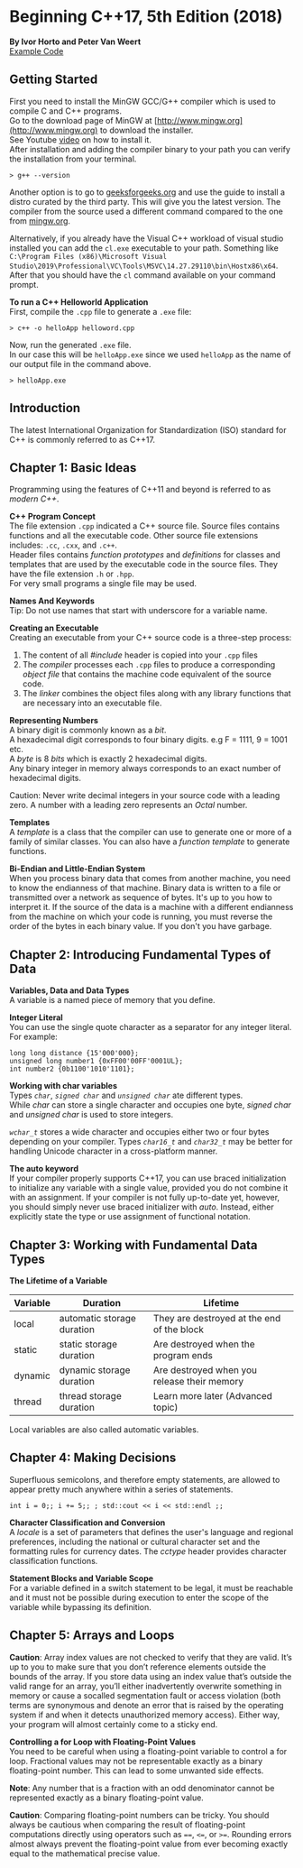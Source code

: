 # Beginning C++17, 5th Edition (2018)
__By Ivor Horto and Peter Van Weert__  
[Example Code](https://github.com/apress/beg-cplusplus17)

## Getting Started
First you need to install the MinGW GCC/G++ compiler which is used to compile C and C++ programs.  
Go to the download page of MinGW at [http://www.mingw.org](http://www.mingw.org) to download the installer.  
See Youtube [video](https://www.youtube.com/watch?v=sXW2VLrQ3Bs) on how to install it.  
After installation and adding the compiler binary to your path you can verify the installation from your terminal.  
```
> g++ --version
```  
Another option is to go to [geeksforgeeks.org](https://www.geeksforgeeks.org/complete-guide-to-install-c17-in-windows/) and use the guide to install a distro curated by the third party. This will give you the latest version. The compiler from the source used a different command compared to the one from [mingw.org](mingw.org).

Alternatively, if you already have the Visual C++ workload of visual studio installed you can add the `cl.exe` executable to your path. Something like `C:\Program Files (x86)\Microsoft Visual Studio\2019\Professional\VC\Tools\MSVC\14.27.29110\bin\Hostx86\x64`.  
After that you should have the `cl` command available on your command prompt.

__To run a  C++ Helloworld Application__  
First, compile the `.cpp` file to generate a `.exe` file:   
```
> c++ -o helloApp helloword.cpp
```
Now, run the generated `.exe` file.   
In our case this will be `helloApp.exe` since we used `helloApp` as the name of our output file in the command above.  
```
> helloApp.exe
```

## Introduction
The latest International Organization for Standardization (ISO) standard for C++ is commonly referred to as C++17.  

## Chapter 1: Basic Ideas
Programming using the features of C++11 and beyond is referred to as _modern C++_.

__C++ Program Concept__  
The file extension `.cpp` indicated a C++ source file. Source files contains functions and all the executable code. Other source file extensions includes: `.cc`, `.cxx`, and `.c++`.    
Header files contains _function prototypes_ and _definitions_ for classes and templates that are used by the executable code in the source files. They have the file extension `.h` or `.hpp`.  
For very small programs a single file may be used.  

__Names And Keywords__  
Tip: Do not use names that start with underscore for a variable name.

__Creating an Executable__  
Creating an executable from your C++ source code is a three-step process:
1. The content of all _#include_ header is copied into your `.cpp` files  
2. The _compiler_ processes each `.cpp` files to produce a corresponding _object file_ that contains the machine code equivalent of the source code.  
3. The _linker_ combines the object files along with any library functions that are necessary into an executable file.


__Representing Numbers__  
A binary digit is commonly known as a _bit_.  
A hexadecimal digit corresponds to four binary digits.  e.g F = 1111, 9 = 1001 etc.  
A _byte_ is 8 _bits_ which is exactly 2 hexadecimal digits.  
Any binary integer in memory always corresponds to an exact number of hexadecimal digits.  

Caution: Never write decimal integers in your source code with a leading zero. A number with a leading zero represents an _Octal_ number.  

__Templates__  
A _template_ is a class that the compiler can use to generate one or more of a family of similar classes. You can also have a _function template_ to generate functions.  

__Bi-Endian and Little-Endian System__  
When you process binary data that comes from another machine, you need to know the endianness of that machine. Binary data is written to a file or transmitted over a network as sequence of bytes.  It's up to you how to interpret it. If the source of the data is a machine with a different endianness from the machine on which your code is running, you must reverse the order of the bytes in each binary value. If you don't you have garbage.  

## Chapter 2:  Introducing Fundamental Types of Data
__Variables, Data and Data Types__  
A variable is a named piece of memory that you define.  

__Integer Literal__  
You can use the single quote character as a separator for any integer literal. For example:  
```
long long distance {15'000'000};
unsigned long number1 {0xFF00'00FF'0001UL};
int number2 {0b1100'1010'1101};
```  

__Working with char variables__  
Types _`char`_, _`signed char`_ and _`unsigned char`_ ate different types.  
While _char_ can store a single character and occupies one byte, _signed char_ and _unsigned char_ is used to store integers.  

_`wchar_t`_ stores a wide character and occupies either two or four bytes depending on your compiler. Types _`char16_t`_ and _`char32_t`_ may be better for handling Unicode character in a cross-platform manner.

__The auto keyword__   
If your compiler properly supports C++17, you can use braced initialization to initialize any variable with a single value, provided you do not combine it with an assignment. If your compiler is not fully up-to-date yet, however, you should simply never use braced initializer with _auto_. Instead, either explicitly state the type or use assignment of functional notation.


## Chapter 3: Working with Fundamental Data Types  
__The Lifetime of a Variable__  

| Variable | Duration                   | Lifetime                                    |
|----------|----------------------------|---------------------------------------------|
| local    | automatic storage duration | They are destroyed at the end of the block  |
| static   | static storage duration    | Are destroyed when the program ends         |
| dynamic  | dynamic storage duration   | Are destroyed when you release their memory |
| thread   | thread storage duration    | Learn more later (Advanced topic)           |  

Local variables are also called automatic variables.  

## Chapter 4: Making Decisions  
Superfluous semicolons, and therefore empty statements, are allowed to appear pretty much anywhere within a series of statements.  
```
int i = 0;; i += 5;; ; std::cout << i << std::endl ;;
```

__Character Classification and Conversion__  
A _locale_ is a set of parameters that defines the user's language and regional preferences, including the national or cultural character set and the formatting rules for currency dates. The _cctype_ header provides character classification functions.

__Statement Blocks and Variable Scope__  
For a variable defined in a switch statement to be legal, it must be reachable and it must not be possible during execution to enter the scope of the variable while bypassing its definition.

## Chapter 5: Arrays and Loops  
__Caution__: Array index values are not checked to verify that they are valid. It’s up to you to make sure that
you don’t reference elements outside the bounds of the array. If you store data using an index value that’s
outside the valid range for an array, you’ll either inadvertently overwrite something in memory or cause a socalled
segmentation fault or access violation (both terms are synonymous and denote an error that is raised by
the operating system if and when it detects unauthorized memory access). Either way, your program will almost certainly come to a sticky end.

__Controlling a for Loop with Floating-Point Values__   
You need to be careful when using a floating-point variable to control a for loop. Fractional values may
not be representable exactly as a binary floating-point number. This can lead to some unwanted side effects.

__Note__: Any number that is a fraction with an odd denominator cannot be represented exactly as a binary
floating-point value.

__Caution__: Comparing floating-point numbers can be tricky. You should always be cautious when comparing
the result of floating-point computations directly using operators such as `==`, `<=`, or `>=`. Rounding errors almost
always prevent the floating-point value from ever becoming exactly equal to the mathematical precise value.
